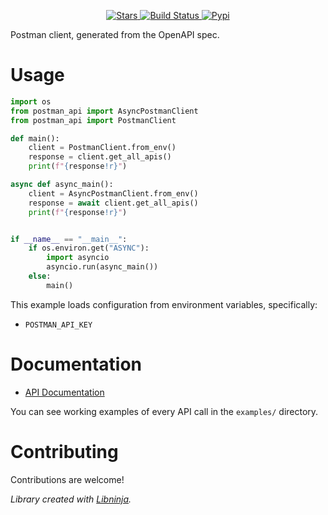 <div id="top"></div>

<p align="center">
    <a href="https://github.com/libninjacom/postman-py/stargazers">
        <img src="https://img.shields.io/github/stars/libninjacom/postman-py.svg?style=flat-square" alt="Stars" />
    </a>
    <a href="https://github.com/libninjacom/postman-py/actions">
        <img src="https://img.shields.io/github/workflow/status/libninjacom/postman-py/CI?style=flat-square" alt="Build Status" />
    </a>
    <a href="https://pypi.org/project/postman_api">
        <img src="https://img.shields.io/pypi/v/postman_api?style=flat-square" alt="Pypi" />
    </a>
</p>

Postman client, generated from the OpenAPI spec.

# Usage

```python
import os
from postman_api import AsyncPostmanClient
from postman_api import PostmanClient

def main():
    client = PostmanClient.from_env()
    response = client.get_all_apis()
    print(f"{response!r}")

async def async_main():
    client = AsyncPostmanClient.from_env()
    response = await client.get_all_apis()
    print(f"{response!r}")


if __name__ == "__main__":
    if os.environ.get("ASYNC"):
        import asyncio
        asyncio.run(async_main())
    else:
        main()


```

This example loads configuration from environment variables, specifically:

* `POSTMAN_API_KEY`

# Documentation

* [API Documentation](https://www.postman.com/postman/workspace/postman-public-workspace/documentation/12959542-c8142d51-e97c-46b6-bd77-52bb66712c9a)

You can see working examples of every API call in the `examples/` directory.

# Contributing

Contributions are welcome!

*Library created with [Libninja](https://www.libninja.com).*